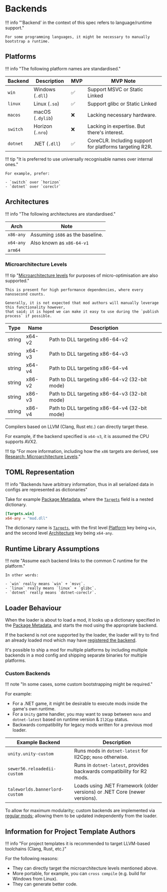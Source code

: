 ﻿# Backends

!!! info "'Backend' in the context of this spec refers to language/runtime support."

    For some programming languages, it might be necessary to manually bootstrap a runtime.

## Platforms

!!! info "The following platform names are standardised."

| Backend  | Description      | MVP | MVP Note                                                |
| -------- | ---------------- | --- | ------------------------------------------------------- |
| `win`    | Windows (`.dll`) | ✅   | Support MSVC or Static Linked                           |
| `linux`  | Linux (`.so`)    | ✅   | Support glibc or Static Linked                          |
| `macos`  | macOS (`.dylib`) | ❌   | Lacking necessary hardware.                             |
| `switch` | Horizon (`.nro`) | ❌   | Lacking in expertise. But there's interest.             |
| `dotnet` | .NET (`.dll`)    | ✅   | CoreCLR. Including support for platforms targeting R2R. |

!!! tip "It is preferred to use universally recognisable names over internal ones."

    For example, prefer:

    - `switch` over `horizon`
    - `dotnet` over `coreclr`

## Architectures

!!! info "The following architectures are standardised."

| Arch      | Note                             |
| --------- | -------------------------------- |
| `x86-any` | Assuming `i686` as the baseline. |
| `x64-any` | Also known as `x86-64-v1`        |
| `arm64`   |                                  |

### Microarchitecture Levels

!!! tip "[Microarchitecture levels][microarchitecture-levels] for purposes of micro-optimisation are also supported."

    This is present for high performance dependencies, where every nanosecond counts.

    Generally, it is not expected that mod authors will manually leverage this functionality however,
    that said; it is hoped we can make it easy to use during the `publish process` if possible.

| Type   | Name   | Description                                   |
| ------ | ------ | --------------------------------------------- |
| string | x64-v2 | Path to DLL targeting x86-64-v2               |
| string | x64-v3 | Path to DLL targeting x86-64-v3               |
| string | x64-v4 | Path to DLL targeting x86-64-v4               |
| string | x86-v2 | Path to DLL targeting x86-64-v2 (32-bit mode) |
| string | x86-v3 | Path to DLL targeting x86-64-v3 (32-bit mode) |
| string | x86-v4 | Path to DLL targeting x86-64-v4 (32-bit mode) |

Compilers based on LLVM (Clang, Rust etc.) can directly target these.

For example, if the backend specified is `x64-v3`, it is assumed the CPU supports AVX2.

!!! tip "For more information, including how the `x86` targets are derived, see [Research: Microarchitecture Levels][research-march-levels]."

## TOML Representation

!!! info "Backends have arbitrary information, thus in all serialized data in configs are represented as dictionaries"

Take for example [Package Metadata], where the [`Targets`][mod-configurations-targets] field
is a nested dictionary.

```toml
[Targets.win]
x64-any = "mod.dll"
```

The dictionary name is [`Targets`][mod-configurations-targets], with the first level
[Platform](#platforms) key being `win`, and the second level [Architecture](#architectures) key
being `x64-any`.

## Runtime Library Assumptions

!!! note "Assume each backend links to the common C runtime for the platform."

    In other words:

    - `win` really means `win` + `msvc`.
    - `linux` really means `linux` + `glibc`.
    - `dotnet` really means `dotnet-coreclr`.

## Loader Behaviour

When the loader is about to load a mod, it looks up a dictionary specified in the [Package Metadata],
and starts the mod using the appropriate backend.

If the backend is not one supported by the loader, the loader will try to find an already loaded
mod which may have [registered the backend](#custom-backends).

It's possible to ship a mod for multiple platforms by including multiple backends in a mod config
and shipping separate binaries for multiple platforms.

### Custom Backends

!!! note "In some cases, some custom bootstrapping might be required."

For example:

- For a .NET game, it might be desirable to execute mods inside the game's own runtime.
- For a `Unity` game handler, you may want to swap between `mono` and `dotnet-latest` based on runtime version & `Il2Cpp` status.
- Backwards compatibility for legacy mods written for a previous mod loader.

| Example Backend                | Description                                                                |
| ------------------------------ | -------------------------------------------------------------------------- |
| `unity.unity-custom`           | Runs mods in `dotnet-latest` for Il2Cpp; `mono` otherwise.                 |
| `sewer56.reloadedii-custom`    | Runs in `dotnet-latest`, provides backwards compatibility for R2 mods.     |
| `taleworlds.bannerlord-custom` | Loads using .NET Framework (older versions) or .NET Core (newer versions). |

To allow for maximum modularity; custom backends are implemented via [regular mods][regular-mods];
allowing them to be updated independently from the loader.

## Information for Project Template Authors

!!! info "For project templates it is recommended to target LLVM-based toolchains (Clang, Rust, etc.)"

For the following reasons:

- They can directly target the microarchitecture levels mentioned above.
- More portable, for example, you can `cross compile` (e.g. build for Windows from Linux).
- They can generate better code.

<!-- Links -->
[mod-configurations-targets]: ../../Server/Packaging/Package-Metadata.md#targets
[regular-mods]: ../Core-Architecture.md#regular-mods-layer-3
[Package Metadata]: ../../Server/Packaging/Package-Metadata.md
[microarchitecture-levels]: https://en.wikipedia.org/wiki/X86-64#Microarchitecture_levels
[research-march-levels]: ../../Research/Microarchitecture-Levels.md